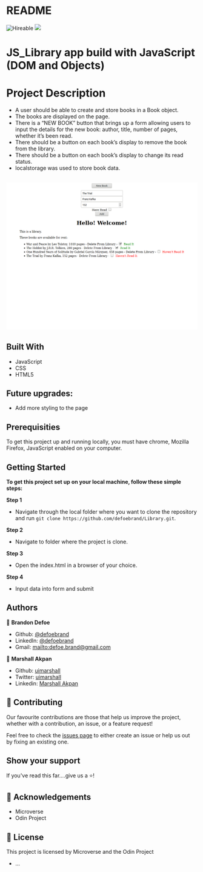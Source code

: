 # README

![Hireable](https://img.shields.io/badge/Hireable-yes-success) ![](https://img.shields.io/badge/-Microverse%20projects-blueviolet)

# JS_Library app build with JavaScript (DOM and Objects)

# Project Description

-  A user should be able to create and store books in a Book object.
-  The books are  displayed on the page.
-  There is a “NEW BOOK” button that brings up a form allowing users to input the details for the new book: author, title, number of pages, whether it’s been read.
- There should be a button on each book’s display to remove the book from the library.
- There should be a button on each book’s display to change its read status.
- localstorage was used to store book data.

## ![screenshot](images/screenshot.png)

## Built With

-   JavaScript
-   CSS
-   HTML5

## Future upgrades:

-   Add more styling to the page

## Prerequisities

To get this project up and running locally, you must have chrome, Mozilla Firefox, JavaScript enabled on your computer.

## Getting Started

**To get this project set up on your local machine, follow these simple steps:**

**Step 1**<br>
- Navigate through the local folder where you want to clone the repository and run
`git clone https://github.com/defoebrand/Library.git`.<br>

**Step 2**<br>
- Navigate to folder where the project is clone.<br>
  
**Step 3**<br>
- Open the index.html in a browser of your choice.<br>

 **Step 4**<br>
- Input data into form and submit

## Authors

👤 **Brandon Defoe**

-   Github: [@defoebrand](https://github.com/defoebrand)
-   LinkedIn: [@defoebrand](https://www.linkedin.com/in/defoebrand/)
-   Gmail: <mailto:defoe.brand@gmail.com>

👤 **Marshall Akpan**

-   Github: [uimarshall](https://github.com/uimarshall)
-   Twitter: [uimarshall](https://twitter.com/uimarshall)
-   Linkedin: [Marshall Akpan](https://www.linkedin.com/in/marshall-akpan/)

## 🤝 Contributing

Our favourite contributions are those that help us improve the project, whether with a contribution, an issue, or a feature request!

Feel free to check the [issues page](https://github.com/defoebrand/Library/issues) to either create an issue or help us out by fixing an existing one.

## Show your support

If you've read this far....give us a ⭐️!

## :clap: Acknowledgements

-   Microverse
-   Odin Project

## 📝 License

This project is licensed by Microverse and the Odin Project

-   ...
